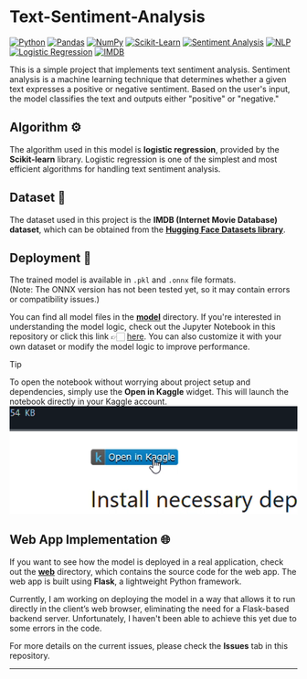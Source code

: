# Text-Sentiment-Analysis

[![Python](https://img.shields.io/badge/Python-3776AB?style=flat&logo=python&logoColor=white)](https://github.com/topics/python)
[![Pandas](https://img.shields.io/badge/Pandas-150458?style=flat&logo=pandas&logoColor=white)](https://github.com/topics/pandas)
[![NumPy](https://img.shields.io/badge/NumPy-013243?style=flat&logo=numpy&logoColor=white)](https://github.com/topics/numpy)
[![Scikit-Learn](https://img.shields.io/badge/Scikit--Learn-F7931E?style=flat&logo=scikit-learn&logoColor=white)](https://github.com/topics/scikit-learn)
[![Sentiment Analysis](https://img.shields.io/badge/Sentiment_Analysis-FF4081?style=flat)](https://github.com/topics/sentiment-analysis)
[![NLP](https://img.shields.io/badge/NLP-6200EA?style=flat)](https://github.com/topics/nlp)
[![Logistic Regression](https://img.shields.io/badge/Logistic_Regression-00B0D7?style=flat)](https://github.com/topics/logistic-regression)
[![IMDB](https://img.shields.io/badge/IMDB-FFB6C1?style=flat)](https://github.com/topics/imdb)



This is a simple project that implements text sentiment analysis. Sentiment analysis is a machine learning technique that determines whether a given text expresses a positive or negative sentiment. Based on the user's input, the model classifies the text and outputs either "positive" or "negative."

## Algorithm ⚙️
The algorithm used in this model is **logistic regression**, provided by the **Scikit-learn** library. Logistic regression is one of the simplest and most efficient algorithms for handling text sentiment analysis.

## Dataset 🍟
The dataset used in this project is the **IMDB (Internet Movie Database) dataset**, which can be obtained from the [**Hugging Face Datasets library**](https://huggingface.co/docs/datasets/).

## Deployment 🎁
The trained model is available in `.pkl` and `.onnx` file formats.  
(Note: The ONNX version has not been tested yet, so it may contain errors or compatibility issues.)  

You can find all model files in the [**model**](model/) directory. If you're interested in understanding the model logic, check out the Jupyter Notebook in this repository or click this link 👉🏻 [here](notebook.ipynb). You can also customize it with your own dataset or modify the model logic to improve performance.

> [!TIP]
> To open the notebook without worrying about project setup and dependencies, simply use the **Open in Kaggle** widget. This will launch the notebook directly in your Kaggle account.
> ![Open in Kaggle widget](docs/img/open_in_kaggle.png)

## Web App Implementation 🌐
If you want to see how the model is deployed in a real application, check out the [**web**](web/) directory, which contains the source code for the web app. The web app is built using **Flask**, a lightweight Python framework.

Currently, I am working on deploying the model in a way that allows it to run directly in the client’s web browser, eliminating the need for a Flask-based backend server. Unfortunately, I haven't been able to achieve this yet due to some errors in the code.  

For more details on the current issues, please check the **Issues** tab in this repository.

---

